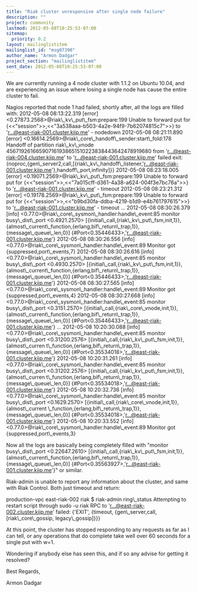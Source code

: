 ```yaml
---
title: "Riak cluster unresponsive after single node failure"
description: ""
project: community
lastmod: 2012-05-08T10:25:53-07:00
sitemap:
  priority: 0.2
layout: mailinglistitem
mailinglist_id: "msg07398"
author_name: "Armon Dadgar"
project_section: "mailinglistitem"
sent_date: 2012-05-08T10:25:53-07:00
---
```



We are currently running a 4 node cluster with 1.1.2 on Ubuntu 10.04, and 
are experiencing an issue where losing a single node has cause the entire
cluster to fail.

Nagios reported that node 1 had failed, shortly after, all the logs are filled 
with:
2012-05-08 08:13:22.319 [error] &lt;0.27873.2568&gt;@riak\\_kv\\_put\\_fsm:prepare:199 
Unable to forward put for 
{&lt;&lt;"session"&gt;&gt;,&lt;&lt;"3a538aaa-b503-4a2e-94f9-7b62074815c7"&gt;&gt;} to 
'r...@east-riak-001.cluster.kiip.me' - nodedown
2012-05-08 08:21:11.890 [error] 
&lt;0.16614.2569&gt;@riak\\_core\\_handoff\\_sender:start\\_fold:178 Handoff of partition 
riak\\_kv\\_vnode 456719261665907161938651510223838443642478919680 from 
'r...@east-riak-004.cluster.kiip.me' to 'r...@east-riak-001.cluster.kiip.me' 
failed 
exit:{noproc,{gen\\_server2,call,[{riak\\_kv\\_handoff\\_listener,'r...@east-riak-001.cluster.kiip.me'},handoff\\_port,infinity]}}
2012-05-08 08:23:18.005 [error] &lt;0.19071.2569&gt;@riak\\_kv\\_put\\_fsm:prepare:199 
Unable to forward put for 
{&lt;&lt;"session"&gt;&gt;,&lt;&lt;"7a015cff-d361-4a38-a624-004f3e7bc76a"&gt;&gt;} to 
'r...@east-riak-001.cluster.kiip.me' - timeout
2012-05-08 08:23:21.312 [error] &lt;0.19178.2569&gt;@riak\\_kv\\_put\\_fsm:prepare:199 
Unable to forward put for 
{&lt;&lt;"session"&gt;&gt;,&lt;&lt;"b9bd30fa-ddba-4219-b1d9-e4b761797615"&gt;&gt;} to 
'r...@east-riak-001.cluster.kiip.me' - timeout
...
2012-05-08 08:30:26.379 [info] 
&lt;0.77.0&gt;@riak\\_core\\_sysmon\\_handler:handle\\_event:85 monitor busy\\_dist\\_port 
&lt;0.4921.2570&gt; 
[{initial\\_call,{riak\\_kv\\_put\\_fsm,init,1}},{almost\\_current\\_function,{erlang,bif\\_return\\_trap,1}},{message\\_queue\\_len,0}]
 {#Port&lt;0.35446433&gt;,'r...@east-riak-001.cluster.kiip.me'}
2012-05-08 08:30:26.556 [info] 
&lt;0.77.0&gt;@riak\\_core\\_sysmon\\_handler:handle\\_event:89 Monitor got 
{suppressed,port\\_events,7}
2012-05-08 08:30:26.616 [info] 
&lt;0.77.0&gt;@riak\\_core\\_sysmon\\_handler:handle\\_event:85 monitor busy\\_dist\\_port 
&lt;0.4930.2570&gt; 
[{initial\\_call,{riak\\_kv\\_put\\_fsm,init,1}},{almost\\_current\\_function,{erlang,bif\\_return\\_trap,1}},{message\\_queue\\_len,0}]
 {#Port&lt;0.35446433&gt;,'r...@east-riak-001.cluster.kiip.me'}
2012-05-08 08:30:27.565 [info] 
&lt;0.77.0&gt;@riak\\_core\\_sysmon\\_handler:handle\\_event:89 Monitor got 
{suppressed,port\\_events,4}
2012-05-08 08:30:27.668 [info] 
&lt;0.77.0&gt;@riak\\_core\\_sysmon\\_handler:handle\\_event:85 monitor busy\\_dist\\_port 
&lt;0.3151.2570&gt; 
[{initial\\_call,{riak\\_core\\_vnode,init,1}},{almost\\_current\\_function,{erlang,bif\\_return\\_trap,1}},{message\\_queue\\_len,0}]
 {#Port&lt;0.35446433&gt;,'r...@east-riak-001.cluster.kiip.me'}
...
2012-05-08 10:20:30.088 [info] 
&lt;0.77.0&gt;@riak\\_core\\_sysmon\\_handler:handle\\_event:85 monitor busy\\_dist\\_port 
&lt;0.31200.2576&gt; [{initial\\_call,{riak\\_kv\\_put\\_fsm,init,1}},{almost\\_curren
t\\_function,{erlang,bif\\_return\\_trap,1}},{message\\_queue\\_len,0}] 
{#Port&lt;0.35534018&gt;,'r...@east-riak-001.cluster.kiip.me'}
2012-05-08 10:20:31.261 [info] 
&lt;0.77.0&gt;@riak\\_core\\_sysmon\\_handler:handle\\_event:85 monitor busy\\_dist\\_port 
&lt;0.31202.2576&gt; [{initial\\_call,{riak\\_kv\\_put\\_fsm,init,1}},{almost\\_curren
t\\_function,{erlang,bif\\_return\\_trap,1}},{message\\_queue\\_len,0}] 
{#Port&lt;0.35534018&gt;,'r...@east-riak-001.cluster.kiip.me'}
2012-05-08 10:20:32.736 [info] 
&lt;0.77.0&gt;@riak\\_core\\_sysmon\\_handler:handle\\_event:85 monitor busy\\_dist\\_port 
&lt;0.1629.2570&gt; [{initial\\_call,{riak\\_core\\_vnode,init,1}},{almost\\_current
\\_function,{erlang,bif\\_return\\_trap,1}},{message\\_queue\\_len,0}] 
{#Port&lt;0.35534018&gt;,'r...@east-riak-001.cluster.kiip.me'}
2012-05-08 10:20:33.552 [info] 
&lt;0.77.0&gt;@riak\\_core\\_sysmon\\_handler:handle\\_event:89 Monitor got 
{suppressed,port\\_events,3}


Now all the logs are basically being completely filled with "monitor 
busy\\_dist\\_port &lt;0.22647.2610&gt; 
[{initial\\_call,{riak\\_kv\\_put\\_fsm,init,1}},{almost\\_current\\_function,{erlang,bif\\_return\\_trap,1}},{message\\_queue\\_len,0}]
 {#Port&lt;0.35563927&gt;,'r...@east-riak-001.cluster.kiip.me'}" or similar.

Riak-admin is unable to report any information about the cluster, and same with 
Riak Control.
Both just timeout and return:

production-vpc east-riak-002 riak $ riak-admin ring\\_status
Attempting to restart script through sudo -u riak
RPC to 'r...@east-riak-002.cluster.kiip.me' failed: {'EXIT',
 {timeout,
 {gen\\_server,call,
 [riak\\_core\\_gossip,
 legacy\\_gossip]}}}


At this point, the cluster has stopped responding to any requests as far as I 
can tell,
or any operations that do complete take well over 60 seconds for a single put 
with w=1.

Wondering if anybody else has seen this, and if so any advise for getting it 
resolved?

Best Regards,

Armon Dadgar

